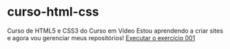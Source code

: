 # curso-html-css
 Curso de HTML5 e CSS3 do Curso em Vídeo
Estou aprendendo a criar sites e agora vou gerenciar meus repositórios!
<a href= "https://kawalipe224.github.io/curso-html-css/exerc%C3%ADcios/ex001/index.html" target= "_blank"> Executar o exercício 001</a>
